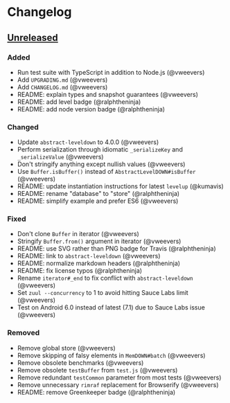# Changelog

## [Unreleased]

### Added
* Run test suite with TypeScript in addition to Node.js (@vweevers)
* Add `UPGRADING.md` (@vweevers)
* Add `CHANGELOG.md` (@vweevers)
* README: explain types and snapshot guarantees (@vweevers)
* README: add level badge (@ralphtheninja)
* README: add node version badge (@ralphtheninja)

### Changed
* Update `abstract-leveldown` to 4.0.0 (@vweevers)
* Perform serialization through idiomatic `_serializeKey` and `_serializeValue` (@vweevers)
* Don't stringify anything except nullish values (@vweevers)
* Use `Buffer.isBuffer()` instead of `AbstractLevelDOWN#isBuffer` (@vweevers)
* README: update instantiation instructions for latest `levelup` (@kumavis)
* README: rename "database" to "store" (@ralphtheninja)
* README: simplify example and prefer ES6 (@vweevers)

### Fixed
* Don't clone `Buffer` in iterator (@vweevers)
* Stringify `Buffer.from()` argument in iterator (@vweevers)
* README: use SVG rather than PNG badge for Travis (@ralphtheninja)
* README: link to `abstract-leveldown` (@vweevers)
* README: normalize markdown headers (@ralphtheninja)
* README: fix license typos (@ralphtheninja)
* Rename `iterator#_end` to fix conflict with `abstract-leveldown` (@vweevers)
* Set `zuul --concurrency` to 1 to avoid hitting Sauce Labs limit (@vweevers)
* Test on Android 6.0 instead of latest (7.1) due to Sauce Labs issue (@vweevers)

### Removed
* Remove global store (@vweevers)
* Remove skipping of falsy elements in `MemDOWN#batch` (@vweevers)
* Remove obsolete benchmarks (@vweevers)
* Remove obsolete `testBuffer` from `test.js` (@vweevers)
* Remove redundant `testCommon` parameter from most tests (@vweevers)
* Remove unnecessary `rimraf` replacement for Browserify (@vweevers)
* README: remove Greenkeeper badge (@ralphtheninja)

[Unreleased]: https://github.com/level/memdown/compare/v1.4.1...HEAD
